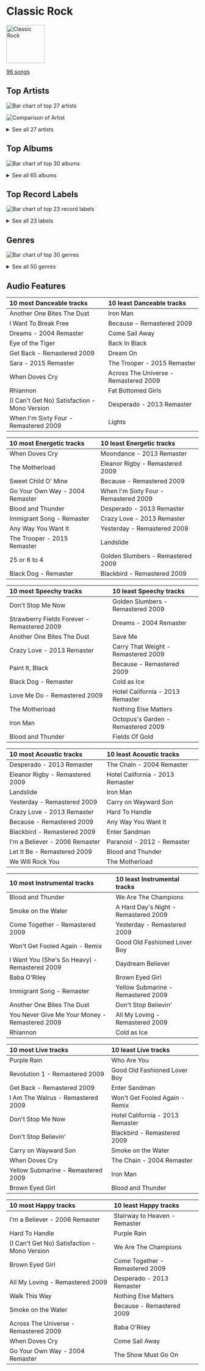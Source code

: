 # Classic Rock


<img src="https://mosaic.scdn.co/640/ab67616d0000b2730b51f8d91f3a21e8426361aeab67616d0000b27384243a01af3c77b56fe01ab1ab67616d0000b2739662c6535fb4bf5767e50f32ab67616d0000b273b11078ee23dcd99e085ac33e" alt="Classic Rock" width="100" />

[96 songs](classic_rock_tracks.md)

## Top Artists

![Bar chart of top 27 artists](../images/playlists/classic_rock/artists.png)

![Comparison of Artist](../images/playlists/classic_rock/artists_comparison.png)


<details>
<summary>See all 27 artists</summary>

|   Number of Tracks | Art                                                                                              | Artist                                   | 🔗                                                           |
|-------------------:|:-------------------------------------------------------------------------------------------------|:-----------------------------------------|:------------------------------------------------------------|
|                 31 | <img src="https://i.scdn.co/image/ab6761610000e5ebe9348cc01ff5d55971b22433" alt="" width="50" /> | [The Beatles](../artists/the_beatles.md) | [🔗](https://open.spotify.com/artist/3WrFJ7ztbogyGnTHbHJFl2) |
|                 14 | <img src="https://i.scdn.co/image/b040846ceba13c3e9c125d68389491094e7f2982" alt="" width="50" /> | [Queen](../artists/queen.md)             | [🔗](https://open.spotify.com/artist/1dfeR4HaWDbWqFHLkxsg1d) |
|                  6 | <img src="https://i.scdn.co/image/9cd709cabb4a614b4f1dd9ec256a5f30e21f0150" alt="" width="50" /> | The Who                                  | [🔗](https://open.spotify.com/artist/67ea9eGLXYMsO2eYQRui3w) |
|                  6 | <img src="https://i.scdn.co/image/ab6761610000e5eb249d55f2d68a44637905c57e" alt="" width="50" /> | Fleetwood Mac                            | [🔗](https://open.spotify.com/artist/08GQAI4eElDnROBrJRGE0X) |
|                  3 | <img src="https://i.scdn.co/image/ab6761610000e5eb5885f6c2d3ecf8e08bdfa472" alt="" width="50" /> | Van Morrison                             | [🔗](https://open.spotify.com/artist/44NX2ffIYHr6D4n7RaZF7A) |
|                  3 | <img src="https://i.scdn.co/image/207803ce008388d3427a685254f9de6a8f61dc2e" alt="" width="50" /> | Led Zeppelin                             | [🔗](https://open.spotify.com/artist/36QJpDe2go2KgaRleHCDTp) |
|                  3 | <img src="https://i.scdn.co/image/ab6761610000e5ebe848dfb35ea4969099662dfd" alt="" width="50" /> | Journey                                  | [🔗](https://open.spotify.com/artist/0rvjqX7ttXeg3mTy8Xscbt) |
|                  2 | <img src="https://i.scdn.co/image/ab6761610000e5ebc5733401b4689b2064458e7d" alt="" width="50" /> | Aerosmith                                | [🔗](https://open.spotify.com/artist/7Ey4PD4MYsKc5I2dolUwbH) |
|                  2 | <img src="https://i.scdn.co/image/ab6761610000e5ebeaca358712b3fe4ed9814640" alt="" width="50" /> | Prince                                   | [🔗](https://open.spotify.com/artist/5a2EaR3hamoenG9rDuVn8j) |
|                  2 | <img src="https://i.scdn.co/image/5931700f9515dd6587230130beb615e0549e47dc" alt="" width="50" /> | Black Sabbath                            | [🔗](https://open.spotify.com/artist/5M52tdBnJaKSvOpJGz8mfZ) |
|                  2 | <img src="https://i.scdn.co/image/ab6761610000e5ebfef3008e708e59efaa5667ed" alt="" width="50" /> | Styx                                     | [🔗](https://open.spotify.com/artist/4salDzkGmfycRqNUbyBphh) |
|                  2 | <img src="https://i.scdn.co/image/ab6761610000e5ebbdef7f178c9cf2e8d50cb9b9" alt="" width="50" /> | The Monkees                              | [🔗](https://open.spotify.com/artist/320EPCSEezHt1rtbfwH6Ck) |
|                  2 | <img src="https://i.scdn.co/image/ab6761610000e5eb69ca98dd3083f1082d740e44" alt="" width="50" /> | Metallica                                | [🔗](https://open.spotify.com/artist/2ye2Wgw4gimLv2eAKyk1NB) |
|                  2 | <img src="https://i.scdn.co/image/ab6761610000e5ebe924bdfec5ce73220c15cd25" alt="" width="50" /> | Kansas                                   | [🔗](https://open.spotify.com/artist/2hl0xAkS2AIRAu23TVMBG1) |
|                  2 | <img src="https://i.scdn.co/image/ab6761610000e5ebd3cb15a8570cce5a63af63d8" alt="" width="50" /> | The Rolling Stones                       | [🔗](https://open.spotify.com/artist/22bE4uQ6baNwSHPVcDxLCe) |
|                  2 | <img src="https://i.scdn.co/image/ab6761610000e5ebf84fe9e6fbb2aa001d6cbbd9" alt="" width="50" /> | Mastodon                                 | [🔗](https://open.spotify.com/artist/1Dvfqq39HxvCJ3GvfeIFuT) |
|                  2 | <img src="https://i.scdn.co/image/ab6761610000e5eb0767e116a2307495e37cd7fb" alt="" width="50" /> | Eagles                                   | [🔗](https://open.spotify.com/artist/0ECwFtbIWEVNwjlrfc6xoL) |
|                  1 | <img src="https://i.scdn.co/image/ab6761610000e5ebc4c77549095c86acb4e77b37" alt="" width="50" /> | AC/DC                                    | [🔗](https://open.spotify.com/artist/711MCceyCBcFnzjGY4Q7Un) |
|                  1 | <img src="https://i.scdn.co/image/ab6761610000e5ebdc52c8e309e46aa8430a0fa0" alt="" width="50" /> | Iron Maiden                              | [🔗](https://open.spotify.com/artist/6mdiAmATAx73kdxrNrnlao) |
|                  1 | <img src="https://i.scdn.co/image/ab6761610000e5eb624ddceb90bdf808ed4e2e35" alt="" width="50" /> | Steve Miller Band                        | [🔗](https://open.spotify.com/artist/6QtGlUje9TIkLrgPZrESuk) |
|                  1 | <img src="https://i.scdn.co/image/ab6761610000e5ebb338d6964565206f741d5ad1" alt="" width="50" /> | Foreigner                                | [🔗](https://open.spotify.com/artist/6IRouO5mvvfcyxtPDKMYFN) |
|                  1 | <img src="https://i.scdn.co/image/ab6761610000e5eb1202580c944efb0b9c14dfd0" alt="" width="50" /> | The Black Crowes                         | [🔗](https://open.spotify.com/artist/5krkohEVJYw0qoB5VWwxaC) |
|                  1 | <img src="https://i.scdn.co/image/ab6761610000e5eb23a7b4c49d285729a974d6dd" alt="" width="50" /> | Deep Purple                              | [🔗](https://open.spotify.com/artist/568ZhdwyaiCyOGJRtNYhWf) |
|                  1 | <img src="https://i.scdn.co/image/ab6761610000e5eb50defaf9fc059a1efc541f4c" alt="" width="50" /> | Guns N' Roses                            | [🔗](https://open.spotify.com/artist/3qm84nBOXUEQ2vnTfUTTFC) |
|                  1 | <img src="https://i.scdn.co/image/ab6761610000e5eb158e511237e045874689da71" alt="" width="50" /> | Chicago                                  | [🔗](https://open.spotify.com/artist/3iDD7bnsjL9J4fO298r0L0) |
|                  1 | <img src="https://i.scdn.co/image/da30acd2c9d0f32f5f5a2d69f32c2d30335466b5" alt="" width="50" /> | Survivor                                 | [🔗](https://open.spotify.com/artist/26bcq2nyj5GB7uRr558iQg) |
|                  1 | <img src="https://i.scdn.co/image/ab6761610000e5eb9fdb4dab484a9f12e347c216" alt="" width="50" /> | Sting                                    | [🔗](https://open.spotify.com/artist/0Ty63ceoRnnJKVEYP0VQpk) |

</details>


## Top Albums

![Bar chart of top 30 albums](../images/playlists/classic_rock/albums.png)


<details>
<summary>See all 65 albums</summary>

|   Number of Tracks | Art                                                                                              | Album                                              | 🔗                                                          |
|-------------------:|:-------------------------------------------------------------------------------------------------|:---------------------------------------------------|:-----------------------------------------------------------|
|                  9 | <img src="https://i.scdn.co/image/ab67616d0000b273dc30583ba717007b00cceb25" alt="" width="50" /> | Abbey Road (Remastered)                            | [🔗](https://open.spotify.com/album/0ETFjACtuP2ADo6LFhL6HN) |
|                  5 | <img src="https://i.scdn.co/image/ab67616d0000b2734ce8b4e42588bf18182a1ad2" alt="" width="50" /> | The Beatles (Remastered)                           | [🔗](https://open.spotify.com/album/1klALx0u4AavZNEvC4LrTL) |
|                  3 | <img src="https://i.scdn.co/image/ab67616d0000b2737bf7ee0ed15bef2699900a6b" alt="" width="50" /> | The Game                                           | [🔗](https://open.spotify.com/album/1h0j80HhdzIMsUGUFiVkqa) |
|                  3 | <img src="https://i.scdn.co/image/ab67616d0000b273e52a59a28efa4773dd2bfe1b" alt="" width="50" /> | Rumours (Super Deluxe)                             | [🔗](https://open.spotify.com/album/0BwWUstDMUbgq2NYONRqlu) |
|                  3 | <img src="https://i.scdn.co/image/ab67616d0000b27328b8b9b46428896e6491e97a" alt="" width="50" /> | Revolver (Remastered)                              | [🔗](https://open.spotify.com/album/3PRoXYsngSwjEQWR5PsHWR) |
|                  3 | <img src="https://i.scdn.co/image/ab67616d0000b273692d9189b2bd75525893f0c1" alt="" width="50" /> | Magical Mystery Tour (Remastered)                  | [🔗](https://open.spotify.com/album/2BtE7qm1qzM80p9vLSiXkj) |
|                  3 | <img src="https://i.scdn.co/image/ab67616d0000b27384243a01af3c77b56fe01ab1" alt="" width="50" /> | Let It Be (Remastered)                             | [🔗](https://open.spotify.com/album/0jTGHV5xqHPvEcwL8f6YU5) |
|                  2 | <img src="https://i.scdn.co/image/ab67616d0000b273fe24dcd263c08c6dd84b6e8c" alt="" width="50" /> | Who's Next (Deluxe Edition)                        | [🔗](https://open.spotify.com/album/5MqyhhHbT13zsloD3uHhlQ) |
|                  2 | <img src="https://i.scdn.co/image/ab67616d0000b273d52bfb90ee8dfeda8378b99b" alt="" width="50" /> | Purple Rain                                        | [🔗](https://open.spotify.com/album/7nXJ5k4XgRj5OLg9m8V3zc) |
|                  2 | <img src="https://i.scdn.co/image/ab67616d0000b27346493b86589030cc39ce1bf2" alt="" width="50" /> | News Of The World                                  | [🔗](https://open.spotify.com/album/3TKTjR4E3LAMfRsPeRsNhT) |
|                  2 | <img src="https://i.scdn.co/image/ab67616d0000b273af07dc851962508661bbcfce" alt="" width="50" /> | Metallica                                          | [🔗](https://open.spotify.com/album/6QdCohkHKNTVoaSx1ZzitH) |
|                  2 | <img src="https://i.scdn.co/image/ab67616d0000b273c8a11e48c91a982d086afc69" alt="" width="50" /> | Led Zeppelin IV (Deluxe Edition)                   | [🔗](https://open.spotify.com/album/44Ig8dzqOkvkGDzaUof9lK) |
|                  2 | <img src="https://i.scdn.co/image/ab67616d0000b2735e5bfba76defb59b3acf6c47" alt="" width="50" /> | Jazz                                               | [🔗](https://open.spotify.com/album/5X3rA8To5GDOeIWdQyMEcE) |
|                  2 | <img src="https://i.scdn.co/image/ab67616d0000b2734fb043195e8d07e72edc7226" alt="" width="50" /> | Fleetwood Mac                                      | [🔗](https://open.spotify.com/album/5VIQ3VaAoRKOEpJ0fewdvo) |
|                  2 | <img src="https://i.scdn.co/image/ab67616d0000b27395ca1a6d0a8ec540e876cdf2" alt="" width="50" /> | A Night At The Opera                               | [🔗](https://open.spotify.com/album/3KCJzwKOdBxDu6TKaFPqM9) |
|                  2 | <img src="https://i.scdn.co/image/ab67616d0000b27369c47467a7964a67d6dbcf14" alt="" width="50" /> | A Day At The Races                                 | [🔗](https://open.spotify.com/album/3f45rzbU4dYQBTV9v5RFBB) |
|                  1 | <img src="https://i.scdn.co/image/ab67616d0000b273d283808926ad3d2220e63c1c" alt="" width="50" /> | Yellow Submarine (Remastered)                      | [🔗](https://open.spotify.com/album/1gKZ5A1ndFqbcrWtW85cCy) |
|                  1 | <img src="https://i.scdn.co/image/ab67616d0000b273608a63ad5b18e99da94a3f73" alt="" width="50" /> | With The Beatles (Remastered)                      | [🔗](https://open.spotify.com/album/1aYdiJk6XKeHWGO3FzHHTr) |
|                  1 | <img src="https://i.scdn.co/image/ab67616d0000b2732d3eda886f81a2bad9274f02" alt="" width="50" /> | Who's Next (Expanded Edition)                      | [🔗](https://open.spotify.com/album/53PBYiedQrASAs5sy63JqT) |
|                  1 | <img src="https://i.scdn.co/image/ab67616d0000b273238b25b3d5884cb4f6027663" alt="" width="50" /> | Who Are You                                        | [🔗](https://open.spotify.com/album/7at3CV9Y9P57wsEXkfU0q8) |
|                  1 | <img src="https://i.scdn.co/image/ab67616d0000b2737a2a55eaab314c41d8f6e512" alt="" width="50" /> | Tusk (2015 Remaster)                               | [🔗](https://open.spotify.com/album/5FIN8pyPVx8ggNs5jQ86Re) |
|                  1 | <img src="https://i.scdn.co/image/ab67616d0000b2739662c6535fb4bf5767e50f32" alt="" width="50" /> | Toys In The Attic                                  | [🔗](https://open.spotify.com/album/36IxIOGEBAXVozDSiVs09B) |
|                  1 | <img src="https://i.scdn.co/image/ab67616d0000b27374ecb94bc3e5d851a39a0334" alt="" width="50" /> | Tommy                                              | [🔗](https://open.spotify.com/album/5cT7ee1sy2oEbFalP4asS4) |
|                  1 | <img src="https://i.scdn.co/image/ab67616d0000b27398a0577da5896bcc66521861" alt="" width="50" /> | The Works                                          | [🔗](https://open.spotify.com/album/0FbnXAGmgmWBmNthZSgm43) |
|                  1 | <img src="https://i.scdn.co/image/ab67616d0000b27343f594be3179178ce058786f" alt="" width="50" /> | The Ultimate Collection                            | [🔗](https://open.spotify.com/album/6TcPqftScGmR0aEgIb43Vv) |
|                  1 | <img src="https://i.scdn.co/image/ab67616d0000b273375445cc7a2aedff11361b51" alt="" width="50" /> | The Joker                                          | [🔗](https://open.spotify.com/album/5uYNj1HkZrWKAkhEYcGmJr) |
|                  1 | <img src="https://i.scdn.co/image/ab67616d0000b27388f0f719259b0dec23a7c367" alt="" width="50" /> | The Grand Illusion                                 | [🔗](https://open.spotify.com/album/6MFIBPVrZjHjP0pPkVF3IU) |
|                  1 | <img src="https://i.scdn.co/image/ab67616d0000b27376448e93fcf0b2298744ba97" alt="" width="50" /> | The Birds, The Bees, & The Monkees                 | [🔗](https://open.spotify.com/album/2Ov6zb7NfgDh3EXSIIWrb2) |
|                  1 | <img src="https://i.scdn.co/image/ab67616d0000b273653b110d9560eb1656f4c583" alt="" width="50" /> | Ten Summoner's Tales                               | [🔗](https://open.spotify.com/album/5kV0KBXfELibs6qQJLmOtg) |
|                  1 | <img src="https://i.scdn.co/image/ab67616d0000b2739bf8e3a3c31986c1c0536532" alt="" width="50" /> | Sheer Heart Attack                                 | [🔗](https://open.spotify.com/album/4yO8TpSaJtUKkkjmsA4VXf) |
|                  1 | <img src="https://i.scdn.co/image/ab67616d0000b273a4d2cb95d3ea17f773db23ee" alt="" width="50" /> | Shake Your Money Maker                             | [🔗](https://open.spotify.com/album/2NRRQLuW6j3EsoWpIl2MR3) |
|                  1 | <img src="https://i.scdn.co/image/ab67616d0000b27334ef8f7d06cf2fc2146f420a" alt="" width="50" /> | Sgt. Pepper's Lonely Hearts Club Band (Remastered) | [🔗](https://open.spotify.com/album/6QaVfG1pHYl1z15ZxkvVDW) |
|                  1 | <img src="https://i.scdn.co/image/ab67616d0000b273ed801e58a9ababdea6ac7ce4" alt="" width="50" /> | Rubber Soul (Remastered)                           | [🔗](https://open.spotify.com/album/50o7kf2wLwVmOTVYJOTplm) |
|                  1 | <img src="https://i.scdn.co/image/ab67616d0000b273f4a2ccbe20d6d52f16816812" alt="" width="50" /> | Rocky IV                                           | [🔗](https://open.spotify.com/album/3t3BbpFJiGcXl4jI5CRLLA) |
|                  1 | <img src="https://i.scdn.co/image/ab67616d0000b27359f0f56a7cd13526b5b4204c" alt="" width="50" /> | Point Of Know Return (Expanded Edition)            | [🔗](https://open.spotify.com/album/6oU298pdPTCQnMx1PYwyUA) |
|                  1 | <img src="https://i.scdn.co/image/ab67616d0000b273dbeec63ad914c973e75c24df" alt="" width="50" /> | Please Please Me (Remastered)                      | [🔗](https://open.spotify.com/album/3KzAvEXcqJKBF97HrXwlgf) |
|                  1 | <img src="https://i.scdn.co/image/ab67616d0000b273f106d873a30a31efa73f4e74" alt="" width="50" /> | Pieces Of Eight                                    | [🔗](https://open.spotify.com/album/294yFGYq9SBXWR4g6dK63D) |
|                  1 | <img src="https://i.scdn.co/image/ab67616d0000b273291b0e8f1a74c2bc9f9d3110" alt="" width="50" /> | Piece of Mind (2015 - Remaster)                    | [🔗](https://open.spotify.com/album/6iVSpex7UohpwPOYZEYmvm) |
|                  1 | <img src="https://i.scdn.co/image/ab67616d0000b273d5fccf9ce08b6a1e7d12a222" alt="" width="50" /> | Paranoid (Remaster)                                | [🔗](https://open.spotify.com/album/6r7LZXAVueS5DqdrvXJJK7) |
|                  1 | <img src="https://i.scdn.co/image/ab67616d0000b27305c5be85b64eaff732f7cb0b" alt="" width="50" /> | Out Of Our Heads                                   | [🔗](https://open.spotify.com/album/2Q5MwpTmtjscaS34mJFXQQ) |
|                  1 | <img src="https://i.scdn.co/image/ab67616d0000b2736faddf21400e22f617bcd2e4" alt="" width="50" /> | Once More 'Round the Sun                           | [🔗](https://open.spotify.com/album/7mEkBi9a2p2f1WQbnH8Qk5) |
|                  1 | <img src="https://i.scdn.co/image/ab67616d0000b27334658b1827b64a1d4d5a5ca9" alt="" width="50" /> | My Generation (Stereo Version)                     | [🔗](https://open.spotify.com/album/6Oc6Ok1Oawu8lRkjmD4mXy) |
|                  1 | <img src="https://i.scdn.co/image/ab67616d0000b273360a1ae790aa71a0aac4983e" alt="" width="50" /> | More of The Monkees (Deluxe Edition)               | [🔗](https://open.spotify.com/album/50zHjIiTOZM232gnWvOydX) |
|                  1 | <img src="https://i.scdn.co/image/ab67616d0000b27369bb57791f9859f2695391f7" alt="" width="50" /> | Moondance (Expanded Edition)                       | [🔗](https://open.spotify.com/album/6yNYC35npMBHbxG0Vle83O) |
|                  1 | <img src="https://i.scdn.co/image/ab67616d0000b273f22514855a9a8356664340fb" alt="" width="50" /> | Moondance (Deluxe Edition)                         | [🔗](https://open.spotify.com/album/7diHYi0CglGJekoM3KaWBK) |
|                  1 | <img src="https://i.scdn.co/image/ab67616d0000b273bc9b44e950d5440ff65ea926" alt="" width="50" /> | Machine Head                                       | [🔗](https://open.spotify.com/album/1EK3a0Yctg4d3nGQzE4Uty) |
|                  1 | <img src="https://i.scdn.co/image/ab67616d0000b27300388d66c87c2c0033849bfd" alt="" width="50" /> | Leviathan                                          | [🔗](https://open.spotify.com/album/6khFoLWnJZDQvZ7Pijym3b) |
|                  1 | <img src="https://i.scdn.co/image/ab67616d0000b2731be40e44db112e123e5e8b51" alt="" width="50" /> | Leftoverture (Expanded Edition)                    | [🔗](https://open.spotify.com/album/7MejfRSNnrpcLZIxkeZDqR) |
|                  1 | <img src="https://i.scdn.co/image/ab67616d0000b27390a50cfe99a4c19ff3cbfbdb" alt="" width="50" /> | Led Zeppelin III (Remaster)                        | [🔗](https://open.spotify.com/album/6P5QHz4XtxOmS5EuiGIPut) |
|                  1 | <img src="https://i.scdn.co/image/ab67616d0000b27350dcdcb73b5bbff6d3136131" alt="" width="50" /> | Innuendo                                           | [🔗](https://open.spotify.com/album/5yAM3CcaXF6DPRJW3oL6Ya) |
|                  1 | <img src="https://i.scdn.co/image/ab67616d0000b2731b2a9188ac775e16998eb78d" alt="" width="50" /> | Infinity                                           | [🔗](https://open.spotify.com/album/7K4Nk5fHkCuzNm5A6mdo2U) |
|                  1 | <img src="https://i.scdn.co/image/ab67616d0000b2734637341b9f507521afa9a778" alt="" width="50" /> | Hotel California (2013 Remaster)                   | [🔗](https://open.spotify.com/album/2widuo17g5CEC66IbzveRu) |
|                  1 | <img src="https://i.scdn.co/image/ab67616d0000b273e3e3b64cea45265469d4cafa" alt="" width="50" /> | Help! (Remastered)                                 | [🔗](https://open.spotify.com/album/0PT5m6hwPRrpBwIHVnvbFX) |
|                  1 | <img src="https://i.scdn.co/image/ab67616d0000b273f05202b83eb981e943ca7767" alt="" width="50" /> | Foreigner (Expanded)                               | [🔗](https://open.spotify.com/album/1OU7zJvUfgxxPHgkTClt1M) |
|                  1 | <img src="https://i.scdn.co/image/ab67616d0000b273c5653f9038e42efad2f8a266" alt="" width="50" /> | Escape (Bonus Track Version)                       | [🔗](https://open.spotify.com/album/43wpzak9OmQfrjyksuGwp0) |
|                  1 | <img src="https://i.scdn.co/image/ab67616d0000b2732d73b1bb77cee09f0278be04" alt="" width="50" /> | Desperado (2013 Remaster)                          | [🔗](https://open.spotify.com/album/09WBxbis5Sixt01FVMs8UM) |
|                  1 | <img src="https://i.scdn.co/image/ab67616d0000b2737e8045e318486885fe243817" alt="" width="50" /> | Departure                                          | [🔗](https://open.spotify.com/album/2OyVtIEp7O7a6o82DF4Ba5) |
|                  1 | <img src="https://i.scdn.co/image/ab67616d0000b2730ac413b28547dbc45412a3ce" alt="" width="50" /> | Chicago IX: Chicago's Greatest Hits                | [🔗](https://open.spotify.com/album/5qWGV0fd7hpdptJYI4G9Dd) |
|                  1 | <img src="https://i.scdn.co/image/ab67616d0000b2733f29a976eea00141514ab936" alt="" width="50" /> | Blowin' Your Mind!                                 | [🔗](https://open.spotify.com/album/7dsWupQRlFuhG8FGiQAUjC) |
|                  1 | <img src="https://i.scdn.co/image/ab67616d0000b2730b51f8d91f3a21e8426361ae" alt="" width="50" /> | Back In Black                                      | [🔗](https://open.spotify.com/album/6mUdeDZCsExyJLMdAfDuwh) |
|                  1 | <img src="https://i.scdn.co/image/ab67616d0000b27321ebf49b3292c3f0f575f0f5" alt="" width="50" /> | Appetite For Destruction                           | [🔗](https://open.spotify.com/album/28yHV3Gdg30AiB8h8em1eW) |
|                  1 | <img src="https://i.scdn.co/image/ab67616d0000b273bad7062c3fd2f2d037989694" alt="" width="50" /> | Aftermath                                          | [🔗](https://open.spotify.com/album/72qrnM4yUNMDDlWiqKc8iY) |
|                  1 | <img src="https://i.scdn.co/image/ab67616d0000b273b11078ee23dcd99e085ac33e" alt="" width="50" /> | Aerosmith                                          | [🔗](https://open.spotify.com/album/19lEZSnCCbVEkKchoPQWDZ) |
|                  1 | <img src="https://i.scdn.co/image/ab67616d0000b273e230f303815e82a86713eedd" alt="" width="50" /> | A Hard Day's Night (Remastered)                    | [🔗](https://open.spotify.com/album/6wCttLq0ADzkPgtRnUihLV) |
|                  1 | <img src="https://i.scdn.co/image/ab67616d0000b273582d56ce20fe0146ffa0e5cf" alt="" width="50" /> | 1 (Remastered)                                     | [🔗](https://open.spotify.com/album/7vEJAtP3KgKSpOHVgwm3Eh) |

</details>


## Top Record Labels

![Bar chart of top 23 record labels](../images/playlists/classic_rock/labels.png)


<details>
<summary>See all 23 labels</summary>

|   Number of Tracks | Label                                                                           |
|-------------------:|:--------------------------------------------------------------------------------|
|                 30 | [EMI Catalogue](../labels/emi_catalogue.md)                                     |
|                 14 | [Rhino](../labels/rhino.md)                                                     |
|                 14 | [Hollywood Records](../labels/hollywood_records.md)                             |
|                 13 | [Warner Records](../labels/warner_records.md)                                   |
|                  7 | [Columbia](../labels/columbia.md)                                               |
|                  6 | [Legacy](../labels/legacy.md)                                                   |
|                  3 | [Geffen](../labels/geffen.md)                                                   |
|                  3 | [Atlantic Records](../labels/atlantic_records.md)                               |
|                  3 | [A&M](../labels/a_m.md)                                                         |
|                  2 | [UMC (Universal Music Catalogue)](../labels/umc__universal_music_catalogue_.md) |
|                  2 | [Polydor Records](../labels/polydor_records.md)                                 |
|                  2 | [Epic](../labels/epic.md)                                                       |
|                  2 | [Elektra](../labels/elektra.md)                                                 |
|                  2 | [Blackened Recordings](../labels/blackened_recordings.md)                       |
|                  2 | [ABKCO Music and Records](../labels/abkco_music_and_records.md)                 |
|                  1 | [Volcano](../labels/volcano.md)                                                 |
|                  1 | [Sanctuary Records](../labels/sanctuary_records.md)                             |
|                  1 | [Rhino Atlantic](../labels/rhino_atlantic.md)                                   |
|                  1 | [Reprise](../labels/reprise.md)                                                 |
|                  1 | [Relapse Records](../labels/relapse_records.md)                                 |
|                  1 | [Guns N Roses P&D](../labels/guns_n_roses_p_d.md)                               |
|                  1 | [CAPITOL CATALOG MKT (C92)](../labels/capitol_catalog_mkt__c92_.md)             |
|                  1 | [American Recordings Catalog P&D](../labels/american_recordings_catalog_p_d.md) |

</details>


## Genres

![Bar chart of top 30 genres](../images/playlists/classic_rock/genres.png)


<details>
<summary>See all 50 genres</summary>

|   Number of Tracks | Genre                                               |
|-------------------:|:----------------------------------------------------|
|                 92 | [rock](../genres/rock.md)                           |
|                 85 | [classic rock](../genres/classic_rock.md)           |
|                 41 | [psychedelic rock](../genres/psychedelic_rock.md)   |
|                 39 | british invasion                                    |
|                 34 | album rock                                          |
|                 33 | beatlesque                                          |
|                 32 | hard rock                                           |
|                 31 | merseybeat                                          |
|                 25 | [soft rock](../genres/soft_rock.md)                 |
|                 23 | [mellow gold](../genres/mellow_gold.md)             |
|                 14 | glam rock                                           |
|                 10 | art rock                                            |
|                  9 | yacht rock                                          |
|                  9 | folk rock                                           |
|                  9 | blues rock                                          |
|                  8 | metal                                               |
|                  5 | heartland rock                                      |
|                  5 | country rock                                        |
|                  4 | symphonic rock                                      |
|                  4 | progressive rock                                    |
|                  3 | [singer-songwriter](../genres/singer_songwriter.md) |
|                  3 | roots rock                                          |
|                  3 | folk                                                |
|                  2 | uk doom metal                                       |
|                  2 | thrash metal                                        |
|                  2 | synth funk                                          |
|                  2 | sunshine pop                                        |
|                  2 | stoner rock                                         |
|                  2 | stoner metal                                        |
|                  2 | sludge metal                                        |
|                  2 | progressive sludge                                  |
|                  2 | progressive groove metal                            |
|                  2 | old school thrash                                   |
|                  2 | nu metal                                            |
|                  2 | minneapolis sound                                   |
|                  2 | funk rock                                           |
|                  2 | funk                                                |
|                  2 | bubblegum pop                                       |
|                  2 | birmingham metal                                    |
|                  2 | atlanta metal                                       |
|                  2 | alternative metal                                   |
|                  1 | southern rock                                       |
|                  1 | sophisti-pop                                        |
|                  1 | [pop rock](../genres/pop_rock.md)                   |
|                  1 | permanent wave                                      |
|                  1 | nwobhm                                              |
|                  1 | jam band                                            |
|                  1 | glam metal                                          |
|                  1 | australian rock                                     |
|                  1 | [adult standards](../genres/adult_standards.md)     |

</details>


## Audio Features

| 10 most Danceable tracks                     | 10 least Danceable tracks             |
|:---------------------------------------------|:--------------------------------------|
| Another One Bites The Dust                   | Iron Man                              |
| I Want To Break Free                         | Because - Remastered 2009             |
| Dreams - 2004 Remaster                       | Come Sail Away                        |
| Eye of the Tiger                             | Back In Black                         |
| Get Back - Remastered 2009                   | Dream On                              |
| Sara - 2015 Remaster                         | The Trooper - 2015 Remaster           |
| When Doves Cry                               | Across The Universe - Remastered 2009 |
| Rhiannon                                     | Fat Bottomed Girls                    |
| (I Can't Get No) Satisfaction - Mono Version | Desperado - 2013 Remaster             |
| When I'm Sixty Four - Remastered 2009        | Lights                                |

| 10 most Energetic tracks        | 10 least Energetic tracks             |
|:--------------------------------|:--------------------------------------|
| When Doves Cry                  | Moondance - 2013 Remaster             |
| The Motherload                  | Eleanor Rigby - Remastered 2009       |
| Sweet Child O' Mine             | Because - Remastered 2009             |
| Go Your Own Way - 2004 Remaster | When I'm Sixty Four - Remastered 2009 |
| Blood and Thunder               | Desperado - 2013 Remaster             |
| Immigrant Song - Remaster       | Crazy Love - 2013 Remaster            |
| Any Way You Want It             | Yesterday - Remastered 2009           |
| The Trooper - 2015 Remaster     | Landslide                             |
| 25 or 6 to 4                    | Golden Slumbers - Remastered 2009     |
| Black Dog - Remaster            | Blackbird - Remastered 2009           |

| 10 most Speechy tracks                      | 10 least Speechy tracks             |
|:--------------------------------------------|:------------------------------------|
| Don't Stop Me Now                           | Golden Slumbers - Remastered 2009   |
| Strawberry Fields Forever - Remastered 2009 | Dreams - 2004 Remaster              |
| Another One Bites The Dust                  | Save Me                             |
| Crazy Love - 2013 Remaster                  | Carry That Weight - Remastered 2009 |
| Paint It, Black                             | Because - Remastered 2009           |
| Black Dog - Remaster                        | Cold as Ice                         |
| Love Me Do - Remastered 2009                | Hotel California - 2013 Remaster    |
| The Motherload                              | Nothing Else Matters                |
| Iron Man                                    | Octopus's Garden - Remastered 2009  |
| Blood and Thunder                           | Fields Of Gold                      |

| 10 most Acoustic tracks         | 10 least Acoustic tracks         |
|:--------------------------------|:---------------------------------|
| Desperado - 2013 Remaster       | The Chain - 2004 Remaster        |
| Eleanor Rigby - Remastered 2009 | Hotel California - 2013 Remaster |
| Landslide                       | Iron Man                         |
| Yesterday - Remastered 2009     | Carry on Wayward Son             |
| Crazy Love - 2013 Remaster      | Hard To Handle                   |
| Because - Remastered 2009       | Any Way You Want It              |
| Blackbird - Remastered 2009     | Enter Sandman                    |
| I'm a Believer - 2006 Remaster  | Paranoid - 2012 - Remaster       |
| Let It Be - Remastered 2009     | Blood and Thunder                |
| We Will Rock You                | The Motherload                   |

| 10 most Instrumental tracks                    | 10 least Instrumental tracks         |
|:-----------------------------------------------|:-------------------------------------|
| Blood and Thunder                              | We Are The Champions                 |
| Smoke on the Water                             | A Hard Day's Night - Remastered 2009 |
| Come Together - Remastered 2009                | Yesterday - Remastered 2009          |
| Won't Get Fooled Again - Remix                 | Good Old Fashioned Lover Boy         |
| I Want You (She's So Heavy) - Remastered 2009  | Daydream Believer                    |
| Baba O'Riley                                   | Brown Eyed Girl                      |
| Immigrant Song - Remaster                      | Yellow Submarine - Remastered 2009   |
| Another One Bites The Dust                     | Don't Stop Believin'                 |
| You Never Give Me Your Money - Remastered 2009 | All My Loving - Remastered 2009      |
| Rhiannon                                       | Cold as Ice                          |

| 10 most Live tracks                | 10 least Live tracks             |
|:-----------------------------------|:---------------------------------|
| Purple Rain                        | Who Are You                      |
| Revolution 1 - Remastered 2009     | Good Old Fashioned Lover Boy     |
| Get Back - Remastered 2009         | Enter Sandman                    |
| I Am The Walrus - Remastered 2009  | Won't Get Fooled Again - Remix   |
| Don't Stop Me Now                  | Hotel California - 2013 Remaster |
| Don't Stop Believin'               | Blackbird - Remastered 2009      |
| Carry on Wayward Son               | Smoke on the Water               |
| When Doves Cry                     | The Chain - 2004 Remaster        |
| Yellow Submarine - Remastered 2009 | Iron Man                         |
| Brown Eyed Girl                    | Blood and Thunder                |

| 10 most Happy tracks                         | 10 least Happy tracks           |
|:---------------------------------------------|:--------------------------------|
| I'm a Believer - 2006 Remaster               | Stairway to Heaven - Remaster   |
| Hard To Handle                               | Purple Rain                     |
| (I Can't Get No) Satisfaction - Mono Version | We Are The Champions            |
| Brown Eyed Girl                              | Come Together - Remastered 2009 |
| All My Loving - Remastered 2009              | Desperado - 2013 Remaster       |
| Walk This Way                                | Nothing Else Matters            |
| Smoke on the Water                           | Because - Remastered 2009       |
| Across The Universe - Remastered 2009        | Baba O'Riley                    |
| When Doves Cry                               | Come Sail Away                  |
| Go Your Own Way - 2004 Remaster              | The Show Must Go On             |
